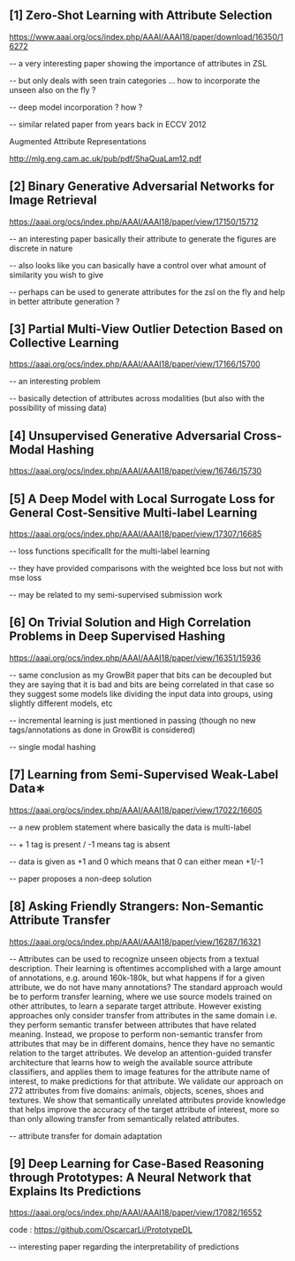 
[1] Zero-Shot Learning with Attribute Selection
--------------------------------------------------------

https://www.aaai.org/ocs/index.php/AAAI/AAAI18/paper/download/16350/16272

-- a very interesting paper showing the importance of attributes in ZSL

-- but only deals with seen train categories ... how to incorporate the unseen also on the fly ?

-- deep model incorporation ? how ? 

-- similar related paper from years back in ECCV 2012

Augmented Attribute Representations

http://mlg.eng.cam.ac.uk/pub/pdf/ShaQuaLam12.pdf

[2] Binary Generative Adversarial Networks for Image Retrieval
--------------------------------------------------------

https://aaai.org/ocs/index.php/AAAI/AAAI18/paper/view/17150/15712

-- an interesting paper basically their attribute to generate the  figures are discrete in nature

-- also looks like you can basically have a control over what amount of similarity you wish to give 

-- perhaps can be used to generate attributes for the zsl on the fly and help in better attribute generation ?

[3] Partial Multi-View Outlier Detection Based on Collective Learning
--------------------------------------------------------

https://aaai.org/ocs/index.php/AAAI/AAAI18/paper/view/17166/15700

-- an interesting problem

-- basically detection of attributes across modalities (but also with the possibility of missing data)

[4] Unsupervised Generative Adversarial Cross-Modal Hashing
--------------------------------------------------------

https://aaai.org/ocs/index.php/AAAI/AAAI18/paper/view/16746/15730


[5] A Deep Model with Local Surrogate Loss for General Cost-Sensitive Multi-label Learning
--------------------------------------------------------

https://aaai.org/ocs/index.php/AAAI/AAAI18/paper/view/17307/16685

-- loss functions specificallt for the multi-label learning 

-- they have provided comparisons with the weighted bce loss but not with mse loss 

-- may be related to my semi-supervised submission work

[6] On Trivial Solution and High Correlation Problems in Deep Supervised Hashing
--------------------------------------------------------

https://aaai.org/ocs/index.php/AAAI/AAAI18/paper/view/16351/15936

-- same conclusion as my GrowBit paper that bits can be decoupled but they are saying that it is bad and bits are being correlated in that case so they suggest some models like dividing the input data into groups, using slightly different models, etc

-- incremental learning is just mentioned in passing (though no new tags/annotations as done in GrowBit is considered)

-- single modal hashing


[7] Learning from Semi-Supervised Weak-Label Data∗
--------------------------------------------------------

https://aaai.org/ocs/index.php/AAAI/AAAI18/paper/view/17022/16605

-- a new problem statement where basically the data is multi-label 

-- + 1 tag is present / -1 means tag is absent 

-- data is given as +1 and 0 which means that 0 can either mean +1/-1

-- paper proposes a non-deep solution


[8] Asking Friendly Strangers: Non-Semantic Attribute Transfer
--------------------------------------------------------

https://aaai.org/ocs/index.php/AAAI/AAAI18/paper/view/16287/16321

-- Attributes can be used to recognize unseen objects from a textual description. Their learning is oftentimes accomplished with a large amount of annotations, e.g. around 160k-180k, but what happens if for a given attribute, we do not have many annotations? The standard approach would be to perform transfer learning, where we use source models trained on other attributes, to learn a separate target attribute. However existing approaches only consider transfer from attributes in the same domain i.e. they perform semantic transfer between attributes that have related meaning. Instead, we propose to perform non-semantic transfer from attributes that may be in different domains, hence they have no semantic relation to the target attributes. We develop an attention-guided transfer architecture that learns how to weigh the available source attribute classifiers, and applies them to image features for the attribute name of interest, to make predictions for that attribute. We validate our approach on 272 attributes from five domains: animals, objects, scenes, shoes and textures. We show that semantically unrelated attributes provide knowledge that helps improve the accuracy of the target attribute of interest, more so than only allowing transfer from semantically related attributes.

-- attribute transfer for domain adaptation

[9] Deep Learning for Case-Based Reasoning through Prototypes: A Neural Network that Explains Its Predictions
--------------------------------------------------------

https://aaai.org/ocs/index.php/AAAI/AAAI18/paper/view/17082/16552

code : https://github.com/OscarcarLi/PrototypeDL

-- interesting paper regarding the interpretability of predictions




